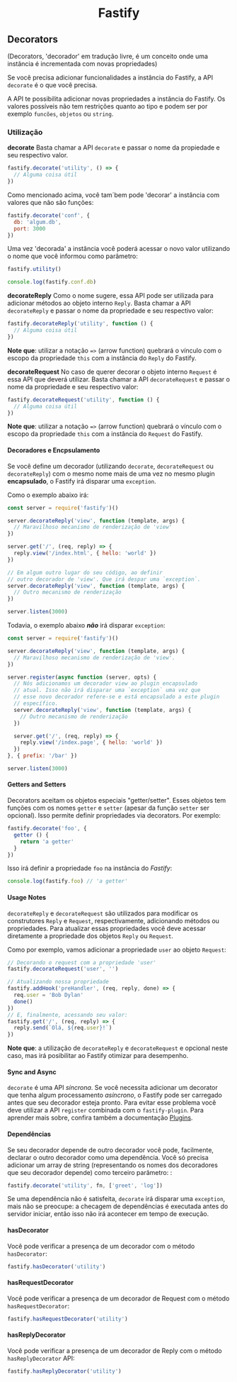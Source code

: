 <h1 align="center">Fastify</h1>

## Decorators
(Decorators, 'decorador' em tradução livre, é um conceito onde uma instância é incrementada com novas propriedades)

Se você precisa adicionar funcionalidades a instância do Fastify, a API `decorate` é o que você precisa.

A API te possibilita adicionar novas propriedades a instância do Fastify. Os valores possíveis não tem restrições quanto ao tipo e podem ser por exemplo `funcões`, `objetos` ou `string`. 

<a name="usage"></a>

### Utilização
<a name="decorate"></a>

**decorate**
Basta chamar a API `decorate` e passar o nome da propiedade e seu respectivo valor.
```js
fastify.decorate('utility', () => {
  // Alguma coisa útil
})
```

Como mencionado acima, você tam´bem pode 'decorar' a instância com valores que não são funções:
```js
fastify.decorate('conf', {
  db: 'algum.db',
  port: 3000
})
```

Uma vez 'decorada' a instância você poderá acessar o novo valor utilizando o nome que você informou como parâmetro:
```js
fastify.utility()

console.log(fastify.conf.db)
```

<a name="decorate-reply"></a>

**decorateReply**
Como o nome sugere, essa API pode ser utilizada para adicionar métodos ao objeto interno `Reply`. Basta chamar a API `decorateReply` e passar o nome da propriedade e seu respectivo valor:
```js
fastify.decorateReply('utility', function () {
  // Alguma coisa útil
})
```

**Note que**: utilizar a notação `=>` (arrow function) quebrará o vínculo com o escopo da propriedade `this` com a instância do `Reply` do Fastify.

<a name="decorate-request"></a>

**decorateRequest**
No caso de querer decorar o objeto interno `Request` é essa API que deverá utilizar. Basta chamar a API `decorateRequest` e passar o nome da propriedade e seu respectivo valor:
```js
fastify.decorateRequest('utility', function () {
  // Alguma coisa útil
})
```

**Note que**: utilizar a notação `=>` (arrow function) quebrará o vínculo com o escopo da propriedade `this` com a instância do `Request` do Fastify.

<a name="decorators-encapsulation"></a>

#### Decoradores e Encpsulamento

Se você define um decorador (utilizando `decorate`, `decorateRequest` ou `decorateReply`) com o mesmo nome mais de uma vez no mesmo plugin **encapsulado**, o Fastify irá disparar uma `exception`.

Como o exemplo abaixo irá:

```js
const server = require('fastify')()

server.decorateReply('view', function (template, args) {
  // Maravilhoso mecanismo de renderização de 'view'
})

server.get('/', (req, reply) => {
  reply.view('/index.html', { hello: 'world' })
})

// Em algum outro lugar do seu código, ao definir
// outro decorador de 'view'. Que irá despar uma `exception`.
server.decorateReply('view', function (template, args) {
  // Outro mecanismo de renderização
})

server.listen(3000)
```


Todavia, o exemplo abaixo ***não*** irá disparar `exception`:

```js
const server = require('fastify')()

server.decorateReply('view', function (template, args) {
  // Maravilhoso mecanismo de renderização de 'view'.
})

server.register(async function (server, opts) {
  // Nós adicionamos um decorador view ao plugin encapsulado 
  // atual. Isso não irá disparar uma `exception` uma vez que 
  // esse novo decorador refere-se e está encapsulado a este plugin 
  // específico.
  server.decorateReply('view', function (template, args) {
    // Outro mecanismo de renderização 
  })

  server.get('/', (req, reply) => {
    reply.view('/index.page', { hello: 'world' })
  })
}, { prefix: '/bar' })

server.listen(3000)
```

<a name="getters-setters"></a>

#### Getters and Setters

Decorators aceitam os objetos especiais "getter/setter". Esses objetos tem funções com os nomes `getter` e `setter` (apesar da função `setter` ser opcional). Isso permite definir propriedades via decorators. Por exemplo: 

```js
fastify.decorate('foo', {
  getter () {
    return 'a getter'
  }
})
```

Isso irá definir a propriedade `foo` na instância do *Fastify*:

```js
console.log(fastify.foo) // 'a getter'
```

<a name="usage_notes"></a>

#### Usage Notes
`decorateReply` e `decorateRequest` são utilizados para modificar os construtores `Reply` e `Request`, respectivamente, adicionando métodos ou propriedades. Para atualizar essas propriedades você deve acessar diretamente a propriedade dos objetos `Reply` ou `Request`.

Como por exemplo, vamos adicionar a propriedade `user` ao objeto `Request`:

```js
// Decorando o request com a propriedade 'user'
fastify.decorateRequest('user', '')

// Atualizando nossa propriedade
fastify.addHook('preHandler', (req, reply, done) => {
  req.user = 'Bob Dylan'
  done()
})
// E, finalmente, acessando seu valor: 
fastify.get('/', (req, reply) => {
  reply.send(`Olá, ${req.user}!`)
})
```
**Note que**: a utilização de `decorateReply` e `decorateRequest` e opcional neste caso, mas irá posibilitar ao Fastify otimizar para desempenho.

<a name="sync-async"></a>

#### Sync and Async
`decorate` é uma API *síncrona*. Se você necessita adicionar um decorator que tenha algum processamento *asíncrono*, o Fastify pode ser carregado antes que seu decorador esteja pronto. Para evitar esse problema você deve utilizar a API `register` combinada com o `fastify-plugin`. Para aprender mais sobre, confira também a documentação [Plugins](https://github.com/fastify/docs-portuguese/blob/master/docs/Plugins.md).

<a name="dependencies"></a>

#### Dependências
Se seu decorador depende de outro decorador você pode, facilmente, declarar o outro decorador como uma dependência. Você só precisa adicionar um array de string (representando os nomes dos decoradores que seu decorador depende) como terceiro parâmetro: :
```js
fastify.decorate('utility', fn, ['greet', 'log'])
```

Se uma dependência não é satisfeita, `decorate` irá disparar uma `exception`, mais não se preocupe: a checagem de dependências é executada antes do servidor iniciar, então isso não irá acontecer em tempo de execução.

<a name="has-decorator"></a>

#### hasDecorator
Você pode verificar a presença de um decorador com o método `hasDecorator`:
```js
fastify.hasDecorator('utility')
```

<a name="has-request-decorator"></a>

#### hasRequestDecorator
Você pode verificar a presença de um decorador de Request com o método `hasRequestDecorator`:
```js
fastify.hasRequestDecorator('utility')
```

<a name="has-reply-decorator"></a>

#### hasReplyDecorator
Você pode verificar a presença de um decorador de Reply com o método `hasReplyDecorator` API:
```js
fastify.hasReplyDecorator('utility')
```
